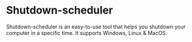 # Shutdown-scheduler
Shutdown-scheduler is an easy-to-use tool that helps you shutdown your computer in a specific time. It supports Windows, Linux & MacOS.  
